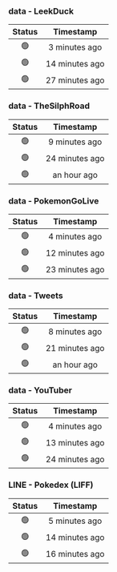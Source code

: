 ### data - LeekDuck
| Status | Timestamp |
|:------:|:---------:|
| 🟢 | 3 minutes ago |
| 🟢 | 14 minutes ago |
| 🟢 | 27 minutes ago |

### data - TheSilphRoad
| Status | Timestamp |
|:------:|:---------:|
| 🟢 | 9 minutes ago |
| 🟢 | 24 minutes ago |
| 🟢 | an hour ago |

### data - PokemonGoLive
| Status | Timestamp |
|:------:|:---------:|
| 🟢 | 4 minutes ago |
| 🟢 | 12 minutes ago |
| 🟢 | 23 minutes ago |

### data - Tweets
| Status | Timestamp |
|:------:|:---------:|
| 🟢 | 8 minutes ago |
| 🟢 | 21 minutes ago |
| 🟢 | an hour ago |

### data - YouTuber
| Status | Timestamp |
|:------:|:---------:|
| 🟢 | 4 minutes ago |
| 🟢 | 13 minutes ago |
| 🟢 | 24 minutes ago |

### LINE - Pokedex (LIFF)
| Status | Timestamp |
|:------:|:---------:|
| 🟢 | 5 minutes ago |
| 🟢 | 14 minutes ago |
| 🟢 | 16 minutes ago |

